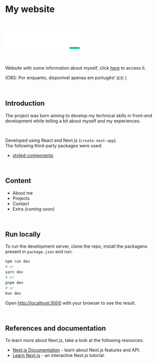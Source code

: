 # My website

<br>

[![logo](/public/logo.svg)](https://tiagofribeiro.github.io)

<br>

Website with some information about myself, click [here](https://tiagofribeiro.github.io) to access it.

(OBS: Por enquanto, disponível apenas em portugês! :brazil: )  

<br>

## Introduction

The project was born aiming to develop my technical skills in front-end development while telling a bit about myself and my experiences.

<br>

Developed using React and Next.js (`create-next-app`).  
The following third-party packages were used:

- [styled-components](https://styled-components.com/)

<br>

## Content

- About me
- Projects
- Contact
- Extra _(coming soon)_

<br>

## Run locally

To run the development server, clone the repo, install the packagens present in `package.json` and run:

```bash
npm run dev
# or
yarn dev
# or
pnpm dev
# or
bun dev
```

Open [http://localhost:3000](http://localhost:3000) with your browser to see the result.

<br>

## References and documentation

To learn more about Next.js, take a look at the following resources:

- [Next.js Documentation](https://nextjs.org/docs) - learn about Next.js features and API.
- [Learn Next.js](https://nextjs.org/learn) - an interactive Next.js tutorial.